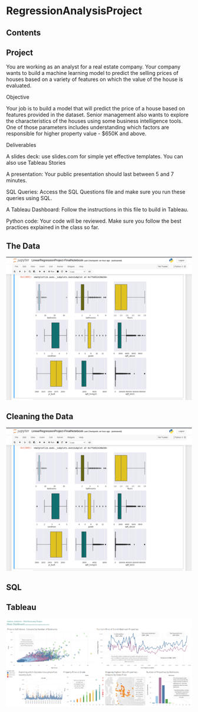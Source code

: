 # RegressionAnalysisProject

## Contents


## Project

You are working as an analyst for a real estate company. Your company wants to build a machine learning model to predict the selling prices of houses based on a variety of features on which the value of the house is evaluated.

Objective

Your job is to build a model that will predict the price of a house based on features provided in the dataset. Senior management also wants to explore the characteristics of the houses using some business intelligence tools. One of those parameters includes understanding which factors are responsible for higher property value - $650K and above.

Deliverables

A slides deck: use slides.com for simple yet effective templates. You can also use Tableau Stories

A presentation: Your public presentation should last between 5 and 7 minutes.

SQL Queries: Access the SQL Questions file and make sure you run these queries using SQL.

A Tableau Dashboard: Follow the instructions in this file to build in Tableau.

Python code: Your code will be reviewed. Make sure you follow the best practices explained in the class so far.


## The Data
![Alt text](Images/PythonPic3.png?raw=true "Data")



## Cleaning the Data

![Alt text](Images/PythonPic3.png?raw=true "Skewed Data")

## SQL



## Tableau

![Alt text](Tableau/MainDashboard-Tableau.png?raw=true "MainDashboard")

